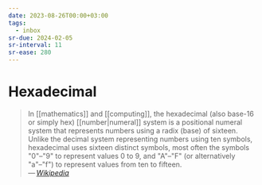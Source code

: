 ```yaml
---
date: 2023-08-26T00:00+03:00
tags:
  - inbox
sr-due: 2024-02-05
sr-interval: 11
sr-ease: 280
---
```


# Hexadecimal

> In [[mathematics]] and [[computing]], the hexadecimal
> (also base-16 or simply hex) [[number|numeral]] system is a positional numeral
> system that represents numbers using a radix (base) of sixteen. Unlike the
> decimal system representing numbers using ten symbols, hexadecimal uses
> sixteen distinct symbols, most often the symbols "0"–"9" to represent values 0
> to 9, and "A"–"F" (or alternatively "a"–"f") to represent values from ten to
> fifteen.\
> — <cite>[Wikipedia](https://en.wikipedia.org/wiki/Hexadecimal)</cite>
